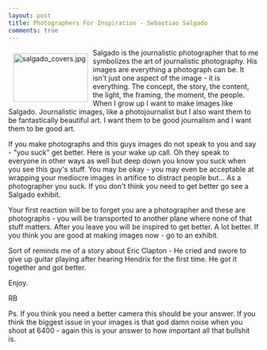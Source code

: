 ```yaml
---
layout: post
title: Photographers For Inspiration - Sebastiao Salgado
comments: true
---
```

<a rel="lightbox" href="/wp-content/uploads/2010/01/salgado_covers.jpg"><img title="salgado_covers.jpg" src="/wp-content/uploads/2010/01/.thumbs/.salgado_covers.jpg" border="0" alt="salgado_covers.jpg" hspace="10" vspace="10" width="150" height="98" align="left" /></a>Salgado is the journalistic photographer that to me symbolizes the art of journalistic photography. His images are everything a photograph can be. It isn't just one aspect of the image - it is everything. The concept, the story, the content, the light, the framing, the moment, the people. When I grow up I want to make images like Salgado. Journalistic images, like a photojournalist but I also want them to be fantastically beautiful art. I want them to be good journalism and I want them to be good art.

If you make photographs and this guys images do not speak to you and say - "you suck" get better. Here is your wake up call. Oh they speak to everyone in other ways as well but deep down you know you suck when you see this guy's stuff. You may be okay - you may even be acceptable at wrapping your mediocre images in artifice to distract people but... As a photographer you suck. If you don't think you need to get better go see a Salgado exhibit.

Your first reaction will be to forget you are a photographer and these are photographs - you will be transported to another plane where none of that stuff matters. After you leave you will be inspired to get better. A lot better. If you think you are good at making images now - go to an exhibit.

Sort of reminds me of a story about Eric Clapton - He cried and swore to give up guitar playing after hearing Hendrix for the first time. He got it together and got better.

Enjoy.

RB

Ps. If you think you need a better camera this should be your answer. If you think the biggest issue in your images is that god damn noise when you shoot at 6400 - again this is your answer to how important all that bullshit is.
